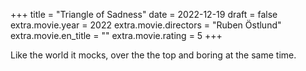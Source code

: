 +++
title = "Triangle of Sadness"
date = 2022-12-19
draft = false
extra.movie.year = 2022
extra.movie.directors = "Ruben Östlund"
extra.movie.en_title = ""
extra.movie.rating = 5
+++

Like the world it mocks, over the the top and boring at the same time.<!-- more -->